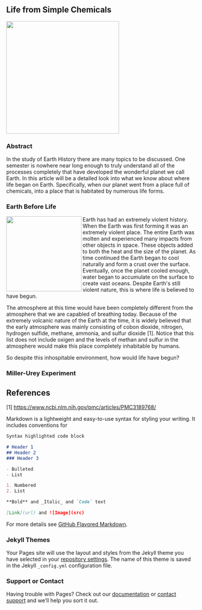 ## Life from Simple Chemicals

<img height="300" src="https://ak3.picdn.net/shutterstock/videos/4917143/thumb/1.jpg">

### Abstract

In the study of Earth History there are many topics to be discussed. One semester is nowhere near long enough to truly understand all of the processes completely that have developed the wonderful planet we call Earth. In this article will be a detailed look into what we know about where life began on Earth. Specifically, when our planet went from a place full of chemicals, into a place that is habitated by numerous life forms.


### Earth Before Life

<img align="left" width="200" height="200" src="https://www.howitworksdaily.com/wp-content/uploads/2015/06/Molten_Planet_by_Cushendun.png">

Earth has had an extremely violent history. When the Earth was first forming it was an extremely violent place. The entire Earth was molten and experienced many impacts from other objects in space. These objects added to both the heat and the size of the planet. As time continued the Earth began to cool naturally and form a crust over the surface. Eventually, once the planet cooled enough, water began to accumulate on the surface to create vast oceans. Despite Earth's still violent nature, this is where life is believed to have begun.

The atmosphere at this time would have been completely different from the atmosphere that we are capabled of breathing today. Because of the extremely volcanic nature of the Earth at the time, it is widely believed that the early atmosphere was mainly consisting of cobon dioxide, nitrogen, hydrogen sulfide, methane, ammonia, and sulfur dioxide [1]. Notice that this list does not include oxigen and the levels of methan and sulfur in the atmosphere would make this place completely inhabitable by humans.

So despite this inhospitable environment, how would life have begun?

### Miller-Urey Experiment






## References

[1] https://www.ncbi.nlm.nih.gov/pmc/articles/PMC3189768/



Markdown is a lightweight and easy-to-use syntax for styling your writing. It includes conventions for

```markdown
Syntax highlighted code block

# Header 1
## Header 2
### Header 3

- Bulleted
- List

1. Numbered
2. List

**Bold** and _Italic_ and `Code` text

[Link](url) and ![Image](src)
```

For more details see [GitHub Flavored Markdown](https://guides.github.com/features/mastering-markdown/).

### Jekyll Themes

Your Pages site will use the layout and styles from the Jekyll theme you have selected in your [repository settings](https://github.com/chrisabos/chrisabos.github.io/settings). The name of this theme is saved in the Jekyll `_config.yml` configuration file.

### Support or Contact

Having trouble with Pages? Check out our [documentation](https://help.github.com/categories/github-pages-basics/) or [contact support](https://github.com/contact) and we’ll help you sort it out.
